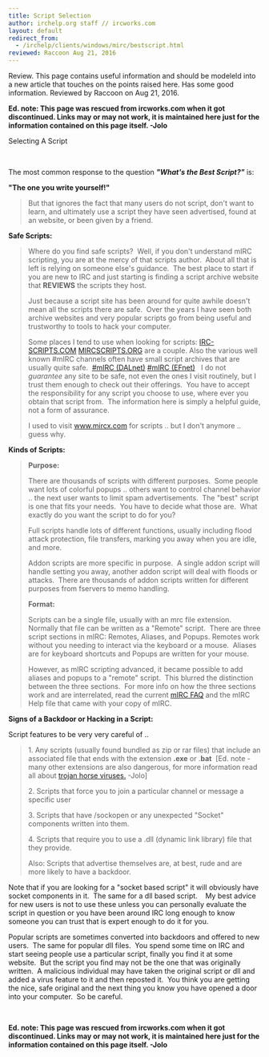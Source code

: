 ```yaml
---
title: Script Selection
author: irchelp.org staff // ircworks.com
layout: default
redirect_from:
  - /irchelp/clients/windows/mirc/bestscript.html
reviewed: Raccoon Aug 21, 2016
---
```


Review. This page contains useful information and should be modeleld into a new
article that touches on the points raised here.  Has some good information.
Reviewed by Raccoon on Aug 21, 2016.


**Ed. note: This page was rescued from ircworks.com when it got
discontinued. Links may or may not work, it is maintained here just for
the information contained on this page itself. -Jolo**

Selecting A Script

 

The most common response to the question ***"What's the Best Script?"***
is:

**"The one you write yourself!"**

> But that ignores the fact that many users do not script, don't want to
> learn, and ultimately use a script they have seen advertised, found at
> an website, or been given by a friend.

**Safe Scripts:**

> Where do you find safe scripts?  Well, if you don't understand mIRC
> scripting, you are at the mercy of that scripts author.  About all
> that is left is relying on someone else's guidance.  The best place to
> start if you are new to IRC and just starting is finding a script
> archive website that **REVIEWS** the scripts they host.  
>
> Just because a script site has been around for quite awhile doesn't
> mean all the scripts there are safe.  Over the years I have seen both
> archive websites and very popular scripts go from being useful and
> trustworthy to tools to hack your computer.  
>
> Some places I tend to use when looking for scripts:
> [IRC-SCRIPTS.COM](http://www.irc-scripts.com/)
> [MIRCSCRIPTS.ORG](http://www.mircscripts.org/) are a couple. Also the
> various well known \#mIRC channels often have small script archives
> that are usually quite safe.  [\#mIRC (DALnet)](http://www.mirc.org/)
> [\#mIRC (EFnet)](http://mirc.stealth.net/)   I do not *guarantee* any
> site to be safe, not even the ones I visit routinely, but I trust them
> enough to check out their offerings.  You have to accept the
> responsibility for any script you choose to use, where ever you obtain
> that script from.  The information here is simply a helpful guide, not
> a form of assurance.
>
> I used to visit www.mircx.com for scripts .. but I don't anymore ..
> guess why. 

**Kinds of Scripts:**

> **Purpose:** 
>
> There are thousands of scripts with different purposes.  Some people
> want lots of colorful popups .. others want to control channel
> behavior .. the next user wants to limit spam advertisements.  The
> "best" script is one that fits your needs.  You have to decide what
> those are.  What exactly do you want the script to do for you?  
>
> Full scripts handle lots of different functions, usually including
> flood attack protection, file transfers, marking you away when you are
> idle, and more.
>
> Addon scripts are more specific in purpose.  A single addon script
> will handle setting you away, another addon script will deal with
> floods or attacks.  There are thousands of addon scripts written for
> different purposes from fservers to memo handling. 
>
> **Format:**
>
> Scripts can be a single file, usually with an mrc file extension. 
> Normally that file can be written as a "Remote" script.  There are
> three script sections in mIRC: Remotes, Aliases, and Popups. Remotes
> work without you needing to interact via the keyboard or a mouse. 
> Aliases are for keyboard shortcuts and Popups are written for your
> mouse.  
>
> However, as mIRC scripting advanced, it became possible to add aliases
> and popups to a "remote" script.  This blurred the distinction between
> the three sections.  For more info on how the three sections work and
> are interrelated, read the current [mIRC
> FAQ](http://web.archive.org/web/20030810131720/http://www.mirc.com/faq.html)
> and the mIRC Help file that came with your copy of mIRC. 

**Signs of a Backdoor or Hacking in a Script:**

Script features to be very very careful of .. 

> 1\. Any scripts (usually found bundled as zip or rar files) that include
> an associated file that ends with the extension **.exe** or .**bat** 
> \[Ed. note - many other extensions are also dangerous, for more
> information read all about [trojan horse
> viruses.](/security/trojan.html) -Jolo\]
>
> 2\. Scripts that force you to join a particular channel or message a
> specific user
>
> 3\. Scripts that have /sockopen or any unexpected "Socket" components
> written into them. 
>
> 4\. Scripts that require you to use a .dll (dynamic link library) file
> that they provide.
>
> Also: Scripts that advertise themselves are, at best, rude and are
> more likely to have a backdoor.

Note that if you are looking for a "socket based script" it will
obviously have socket components in it.  The same for a dll based
script.    My best advice for new users is not to use these unless you
can personally evaluate the script in question or you have been around
IRC long enough to know someone you can trust that is expert enough to
do it for you. 

Popular scripts are sometimes converted into backdoors and offered to
new users.  The same for popular dll files.  You spend some time on IRC
and start seeing people use a particular script, finally you find it at
some website.  But the script you find may not be the one that was
originally written.  A malicious individual may have taken the original
script or dll and added a virus feature to it and then reposted it.  You
think you are getting the nice, safe original and the next thing you
know you have opened a door into your computer.  So be careful.

 

**Ed. note: This page was rescued from ircworks.com when it got
discontinued. Links may or may not work, it is maintained here just for
the information contained on this page itself. -Jolo**
